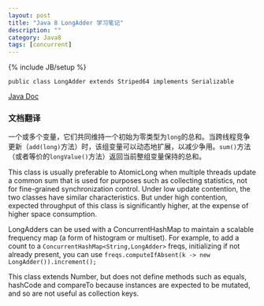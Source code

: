 ```yaml
---
layout: post
title: "Java 8 LongAdder 学习笔记"
description: ""
category: Java8
tags: [concurrent]
---
```

{% include JB/setup %}
<?prettify?>
    public class LongAdder extends Striped64 implements Serializable
    
[Java Doc](http://download.java.net/lambda/b78/docs/api/java/util/concurrent/atomic/LongAdder.html)

### 文档翻译

一个或多个变量，它们共同维持一个初始为零类型为`long`的总和。当跨线程竞争更新（`add(long)`方法）时，该组变量可以动态地扩展，以减少争用。`sum()`方法（或者等价的`longValue()`方法）返回当前整组变量保持的总和。

This class is usually preferable to AtomicLong when multiple threads update a common sum that is used for purposes such as collecting statistics, not for fine-grained synchronization control. Under low update contention, the two classes have similar characteristics. But under high contention, expected throughput of this class is significantly higher, at the expense of higher space consumption.

LongAdders can be used with a ConcurrentHashMap to maintain a scalable frequency map (a form of histogram or multiset). For example, to add a count to a `ConcurrentHashMap<String,LongAdder>` freqs, initializing if not already present, you can use `freqs.computeIfAbsent(k -> new LongAdder()).increment();`

This class extends Number, but does not define methods such as equals, hashCode and compareTo because instances are expected to be mutated, and so are not useful as collection keys.
